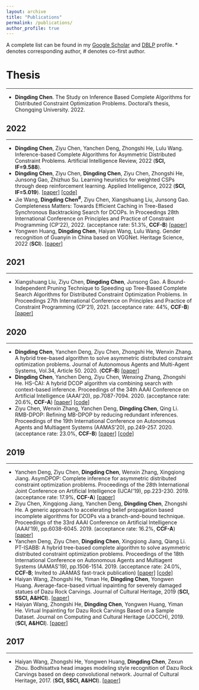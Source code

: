 ```yaml
---
layout: archive
title: "Publications"
permalink: /publications/
author_profile: true
---
```


A complete list can be found in my [Google Scholar](https://scholar.google.com/citations?user=yzSIENcAAAAJ&hl=en&oi=ao) and [DBLP](https://dblp.org/pid/35/5833.html) profile. * denotes corresponding author, # denotes co-first author.

# Thesis
------------
- **Dingding Chen**. The Study on Inference Based Complete Algorithms for Distributed Constraint Optimization Problems. Doctoral’s thesis, Chongqing University. 2022. 

## 2022
------------
- **Dingding Chen**, Ziyu Chen, Yanchen Deng, Zhongshi He, Lulu Wang. Inference-based Complete Algorithms for Asymmetric Distributed Constraint Problems. Artificial Intelligence Review, 2022 (**SCI, IF=9.588**). 
- **Dingding Chen**, Ziyu Chen, **Dingding Chen**, Ziyu Chen, Zhongshi He, Junsong Gao, Zhizhuo Su. Learning heuristics for weighted CSPs through deep reinforcement learning. Applied Intelligence, 2022 (**SCI, IF=5.019**). [[paper]](/files/APIN22.pdf) [[code]](https://github.com/czy920/DRL4WCSP)
- Jie Wang, **Dingding Chen<sup>#</sup>**, Ziyu Chen, Xiangshuang Liu, Junsong Gao. Completeness Matters: Towards Efficient Caching in Tree-Based Synchronous Backtracking Search for DCOPs. In Proceedings 28th International Conference on Principles and Practice of Constraint Programming (CP'22), 2022. (acceptance rate: 51.3\%, **CCF-B**)  [[paper]](/files/cp22.pdf)
- Yongwen Huang, **Dingding Chen**, Haiyan Wang, Lulu Wang. Gender recognition of Guanyin in China based on VGGNet. Heritage Science, 2022 (**SCI**). [[paper]](/files/HS22.pdf)
## 2021
------------
- Xiangshuang Liu, Ziyu Chen, **Dingding Chen**, Junsong Gao. A Bound-Independent Pruning Technique to Speeding up Tree-Based Complete Search Algorithms for Distributed Constraint Optimization Problems. In Proceedings 27th International Conference on Principles and Practice of Constraint Programming (CP'21), 2021. (acceptance rate: 44\%, **CCF-B**)  [[paper]](/files/cp21.pdf)
## 2020
------------
- **Dingding Chen**, Yanchen Deng, Ziyu Chen, Zhongshi He, Wenxin Zhang. A hybrid tree-based algorithm to solve asymmetric distributed constraint optimization problems. Journal of Autonomous Agents and Multi-Agent Systems, Vol.34, Article 50. 2020. (**CCF-B**) [[paper]](/files/JAAMAS20.pdf)
- **Dingding Chen**, Yanchen Deng, Ziyu Chen, Wenxing Zhang, Zhongshi He. HS-CAI: A hybrid DCOP algorithm via combining search with context-based inference. Proceedings of the 34th AAAI Conference on Artificial Intelligence (AAAI'20), pp.7087-7094. 2020. (acceptance rate: 20.6%, **CCF-A**) [[paper]](/files/aaai20.pdf) [[code]](https://github.com/czy920/DCOPSovler)
- Ziyu Chen, Wenxin Zhang, Yanchen Deng, **Dingding Chen**, Qing Li. RMB-DPOP: Refining MB-DPOP by reducing redundant inferences. Proceedings of the 19th International Conference on Autonomous Agents and Multiagent Systems (AAMAS'20), pp.249-257. 2020. (acceptance rate: 23.0%, **CCF-B**) [[paper]](/files/aamas20.pdf) [[code]](https://github.com/czy920/RMB-DPOP)
## 2019
------------
- Yanchen Deng, Ziyu Chen, **Dingding Chen**, Wenxin Zhang, Xingqiong Jiang. AsymDPOP: Complete inference for asymmetric distributed constraint optimization problems. Proceedings of the 28th International Joint Conference on Artificial Intelligence (IJCAI'19), pp.223-230. 2019. (acceptance rate: 17.9%, **CCF-A**) [[paper]](/files/ijcai19.pdf)
- Ziyu Chen, Xingqiong Jiang, Yanchen Deng, **Dingding Chen**, Zhongshi He. A generic approach to accelerating belief propagation based incomplete algorithms for DCOPs via a branch-and-bound technique. Proceedings of the 33rd AAAI Conference on Artificial Intelligence (AAAI'19), pp.6038-6045. 2019. (acceptance rate: 16.2%, **CCF-A**) [[paper]](/files/aaai19.pdf)
- Yanchen Deng, Ziyu Chen, **Dingding Chen**, Xingqiong Jiang, Qiang Li. PT-ISABB: A hybrid tree-based complete algorithm to solve asymmetric distributed constraint optimization problems. Proceedings of the 18th International Conference on Autonomous Agents and Multiagent Systems (AAMAS'19), pp.1506-1514. 2019. (acceptance rate: 24.0%, **CCF-B**; Invited to JAAMAS fast-track publication) [[paper]](/files/aamas19.pdf) [[code]](https://github.com/czy920/DCOPSovlerAlgorithm_PTISABB)
- Haiyan Wang, Zhongshi He, Yiman He, **Dingding Chen**, Yongwen Huang. Average-face-based virtual inpainting for severely damaged statues of Dazu Rock Carvings. Journal of Cultural Heritage, 2019 (**SCI, SSCI, A&HCI**). [[paper]](/files/JCH19.pdf)
- Haiyan Wang, Zhongshi He, **Dingding Chen**, Yongwen Huang, Yiman He. Virtual Inpainting for Dazu Rock Carvings Based on a Sample Dataset. Journal on Computing and Cultural Heritage (JOCCH), 2019. (**SCI, A&HCI**). [[paper]](/files/JOCCH19.pdf)

## 2017
------------
- Haiyan Wang, Zhongshi He, Yongwen Huang, **Dingding Chen**, Zexun Zhou. Bodhisattva head images modeling style recognition of Dazu Rock Carvings based on deep convolutional network. Journal of Cultural Heritage, 2017. (**SCI, SSCI, A&HCI**). [[paper]](/files/JCH17.pdf)
